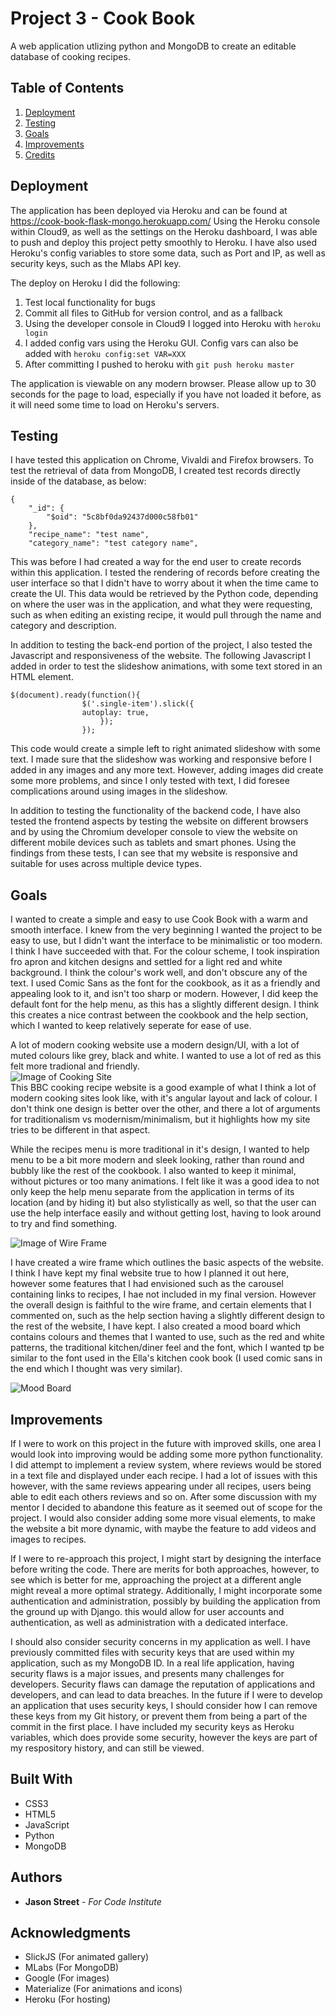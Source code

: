 # Project 3 - Cook Book

A web application utlizing python and MongoDB to create an editable database of cooking recipes.

## Table of Contents  
1. [Deployment](#Deployment)  
2. [Testing](#Testing) 
3. [Goals](#Goals)
4. [Improvements](#Improvements)
5. [Credits](#Credits)

## Deployment <a name="Deployment"></a>

The application has been deployed via Heroku and can be found at https://cook-book-flask-mongo.herokuapp.com/
Using the Heroku console within Cloud9, as well as the settings on the Heroku dashboard, I was able to push and deploy this project petty smoothly to Heroku. I have also used Heroku's config variables to store some data, such as Port and IP, as well as security keys, such as the Mlabs API key.

The deploy on Heroku I did the following:

1. Test local functionality for bugs
2. Commit all files to GitHub for version control, and as a fallback
3. Using the developer console in Cloud9 I logged into Heroku with ```heroku login```
4. I added config vars using the Heroku GUI. Config vars can also be added with ```heroku config:set VAR=XXX```
5. After committing I pushed to heroku with ```git push heroku master```


The application is viewable on any modern browser. Please allow up to 30 seconds for the page to load, especially if you have not loaded it before, as it will need some time to load on Heroku's servers.

## Testing <a name="Testing"></a>

I have tested this application on Chrome, Vivaldi and Firefox browsers. To test the retrieval of data from MongoDB, I created test records directly inside of the database, as below:
```
{
    "_id": {
        "$oid": "5c8bf0da92437d000c58fb01"
    },
    "recipe_name": "test name",
    "category_name": "test category name",
```
This was before I had created a way for the end user to create records within this application. I tested the rendering of records before creating the user interface so that I didn't have to worry about it when the time came to create the UI. This data would be retrieved by the Python code, depending on where the user was in the application, and what they were requesting, such as when editing an existing recipe, it would pull through the name and category and description.

In addition to testing the back-end portion of the project, I also tested the Javascript and responsiveness of the website. The following Javascript I added in order to test the slideshow animations, with some text stored in an HTML element. 

```
$(document).ready(function(){
                $('.single-item').slick({
                autoplay: true,
                    });
                });
```
This code would create a simple left to right animated slideshow with some text. I made sure that the slideshow was working and responsive before I added in any images and any more text. However, adding images did create some more problems, and since I only tested with text, I did foresee complications around using images in the slideshow.

In addition to testing the functionality of the backend code, I have also tested the frontend aspects by testing the website on different browsers and by using the Chromium developer console to view the website on different mobile devices such as tablets and smart phones. Using the findings from these tests, I can see that my website is responsive and suitable for uses across multiple device types.

## Goals <a name="Goals"></a>

I wanted to create a simple and easy to use Cook Book with a warm and smooth interface. I knew from the very beginning I wanted the project to be easy to use, but I didn't want the interface to be minimalistic or too modern. I think I have succeeded with that. For the colour scheme, I took inspiration fro apron and kitchen designs and settled for a light red and white background. I think the colour's work well, and don't obscure any of the text. I used Comic Sans as the font for the cookbook, as it as a friendly and appealing look to it, and isn't too sharp or modern. However, I did keep the default font for the help menu, as this has a slightly different design. I think this creates a nice contrast between the cookbook and the help section, which I wanted to keep relatively seperate for ease of use. 

A lot of modern cooking website use a modern design/UI, with a lot of muted colours like grey, black and white. I wanted to use a lot of red as this felt more tradional and friendly. <br>
![Image of Cooking Site](https://is5-ssl.mzstatic.com/image/thumb/Purple115/v4/4b/88/bb/4b88bba6-8cef-7846-f34f-0f3c9e4720e1/pr_source.png/300x0w.png)<br>
This BBC cooking recipe website is a good example of what I think a lot of modern cooking sites look like, with it's angular layout and lack of colour. I don't think one design is better over the other, and there a lot of arguments for traditionalism vs modernism/minimalism, but it highlights how my site tries to be different in that aspect.

While the recipes menu is more traditional in it's design, I wanted to help menu to be a bit more modern and sleek looking, rather than round and bubbly like the rest of the cookbook. I also wanted to keep it minimal, without pictures or too many animations. I felt like it was a good idea to not only keep the help menu separate from the application in terms of its location (and by hiding it) but also stylistically as well, so that the user can use the help interface easily and without getting lost, having to look around to try and find something.

![Image of Wire Frame](https://s3.amazonaws.com/assets.mockflow.com/app/wireframepro/company/Ce53a54608deb00512cf8206be82c6f7c/projects/M5b430db21d6fed246ca1b023294112561556183776723/pages/a98b36f009a34c0e8512a20127441b5b/image/a98b36f009a34c0e8512a20127441b5b.png)

I have created a wire frame which outlines the basic aspects of the website. I think I have kept my final website true to how I planned it out here, however some features that I had envisioned such as the carousel containing links to recipes, I hae not included in my final version. However the overall design is faithful to the wire frame, and certain elements that I commented on, such as the help section having a slightly different design to the rest of the website, I have kept. I also created a mood board which contains colours and themes that I wanted to use, such as the red and white patterns, the traditional kitchen/diner feel and the font, which I wanted tp be similar to the font used in the Ella's kitchen cook book (I used comic sans in the end which I thought was very similar).

![Mood Board](https://i.imgur.com/hdfsrLX.jpg)

## Improvements <a name="Improvements"></a>

If I were to work on this project in the future with improved skills, one area I would look into improving would be adding some more python functionality. I did attempt to implement a review system, where reviews would be stored in a text file and displayed under each recipe. I had a lot of issues with this however, with the same reviews appearing under all recipes, users being able to edit each others reviews and so on. After some discussion with my mentor I decided to abandone this feature as it seemed out of scope for the project. I would also consider adding some more visual elements, to make the website a bit more dynamic, with maybe the feature to add videos and images to recipes.

If I were to re-approach this project, I might start by designing the interface before writing the code. There are merits for both approaches, however, to see which is better for me, approaching the project at a different angle might reveal a more optimal strategy. Additionally, I might incorporate some authentication and administration, possibly by building the application from the ground up with Django. this would allow for user accounts and authentication, as well as administration with a dedicated interface.

I should also consider security concerns in my application as well. I have previously committed files with security keys that are used within my application, such as my MongoDB ID. In a real life application, having security flaws is a major issues, and presents many challenges for developers. Security flaws can damage the reputation of applications and developers, and can lead to data breaches. In the future if I were to develop an application that uses security keys, I should consider how I can remove these keys from my Git history, or prevent them from being a part of the commit in the first place. I have included my security keys as Heroku variables, which does provide some security, however the keys are part of my respository history, and can still be viewed.

## Built With <a name="Credits"></a>

* CSS3
* HTML5
* JavaScript
* Python
* MongoDB

## Authors

* **Jason Street** - *For Code Institute*

## Acknowledgments

* SlickJS (For animated gallery)
* MLabs (For MongoDB)
* Google (For images)
* Materialize (For animations and icons)
* Heroku (For hosting)
